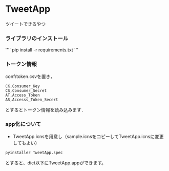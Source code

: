 # TweetApp
ツイートできるやつ

### ライブラリのインストール
''''
pip install -r requirements.txt
'''
 
### トークン情報
conf/token.csvを置き，
```
CK,Consumer_Key
CS,Consumer_Secret
AT,Access_Token
AS,Accesss_Token_Secert
```
とするとトークン情報を読み込みます．

### app化について
- TweetApp.icnsを用意し（sample.icnsをコピーしてTweetApp.icnsに変更してもよい）

```
pyinstaller TweetApp.spec
```
とすると、dict以下にTweetApp.appができます。
